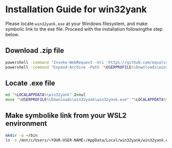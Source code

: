 # Installation Guide for win32yank

Please locate `win32yank.exe` at your Windows filesystem, and make symbolic link to the exe file.
Proceed with the installation followingthe step below.

## Download .zip file

```cmd
powershell -command "Invoke-WebRequest -Uri 'https://github.com/equalsraf/win32yank/releases/download/v0.1.1/win32yank-x64.zip' -OutFile '%USERPROFILE%\Downloads\win32yank-x64.zip'"
powershell -command "Expand-Archive -Path '%USERPROFILE%\Downloads\win32yank-x64.zip' -DestinationPath '%USERPROFILE%\Downloads\win32yank'"
```

## Locate .exe file

```cmd
md "%LOCALAPPDATA%\win32yank" 2>nul
move "%USERPROFILE%\Downloads\win32yank\win32yank.exe" "%LOCALAPPDATA%\win32yank"
```

## Make symbolike link from your WSL2 environment

```sh
mkdir -p ~/bin
ln -s /mnt/c/Users/<YOUR-USER-NAME>/AppData/Local/win32yank/win32yank.exe ~/bin/win32yank.exe
```

